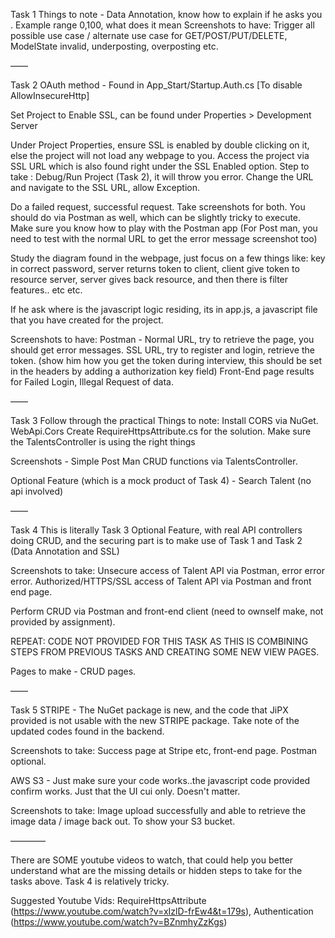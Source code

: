 Task 1
Things to note - Data Annotation, know how to explain if he asks you . Example range 0,100, what does it mean
Screenshots to have: Trigger all possible use case / alternate use case for GET/POST/PUT/DELETE, ModelState invalid, underposting, overposting etc.

——

Task 2
OAuth method - Found in App_Start/Startup.Auth.cs [To disable AllowInsecureHttp]

Set Project to Enable SSL, can be found under Properties > Development Server 

Under Project Properties, ensure SSL is enabled by double clicking on it, else the project will not load any webpage to you.
Access the project via SSL URL which is also found right under the SSL Enabled option.
Step to take : Debug/Run Project (Task 2), it will throw you error. Change the URL and navigate to the SSL URL, allow Exception.

Do a failed request, successful request. Take screenshots for both. You should do via Postman as well, which can be slightly tricky to execute. 
Make sure you know how to play with the Postman app (For Post man, you need to test with the normal URL to get the error message screenshot too)

Study the diagram found in the webpage, just focus on a few things like: key in correct password, server returns token to client, client give token to resource server, server gives back resource, and then there is filter features.. etc etc.

If he ask where is the javascript logic residing, its in app.js, a javascript file that you have created for the project.

Screenshots to have:
Postman - Normal URL, try to retrieve the page, you should get error messages.
SSL URL, try to register and login, retrieve the token. (show him how you get the token during interview, this should be set in the headers by adding a authorization key field)
Front-End page results for Failed Login, Illegal Request of data.

——

Task 3
Follow through the practical
Things to note:
Install CORS via NuGet. WebApi.Cors
Create RequireHttpsAttribute.cs for the solution.
Make sure the TalentsController is using the right things

Screenshots - Simple Post Man CRUD functions via TalentsController.

Optional Feature (which is a mock product of Task 4) - Search Talent (no api involved)

——

Task 4
This is literally Task 3 Optional Feature, with real API controllers doing CRUD, and the securing part is to make use of Task 1 and Task 2 (Data Annotation and SSL)

Screenshots to take: Unsecure access of Talent API via Postman, error error error. Authorized/HTTPS/SSL access of Talent API via Postman and front end page.

Perform CRUD via Postman and front-end client (need to ownself make, not provided by assignment).

REPEAT: CODE NOT PROVIDED FOR THIS TASK AS THIS IS COMBINING STEPS FROM PREVIOUS TASKS AND CREATING SOME NEW VIEW PAGES.

Pages to make - CRUD pages.

——

Task 5
STRIPE - The NuGet package is new, and the code that JiPX provided is not usable with the new STRIPE package. Take note of the updated codes found in the backend.

Screenshots to take: Success page at Stripe etc, front-end page. Postman optional.

AWS S3 - Just make sure your code works..the javascript code provided confirm works. Just that the UI cui only. Doesn't matter.

Screenshots to take: Image upload successfully and able to retrieve the image data / image back out. To show your S3 bucket.

————

There are SOME youtube videos to watch, that could help you better understand what are the missing details or hidden steps to take for the tasks above. Task 4 is relatively tricky.

Suggested Youtube Vids: RequireHttpsAttribute (https://www.youtube.com/watch?v=xIzlD-frEw4&t=179s), Authentication (https://www.youtube.com/watch?v=BZnmhyZzKgs)